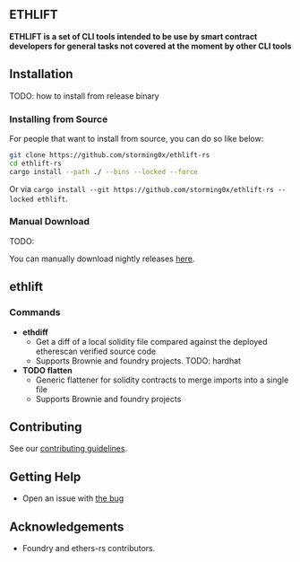 ## ETHLIFT

**ETHLIFT is a set of CLI tools intended to be use by smart contract developers for general tasks not covered at the moment by other CLI tools**

## Installation

TODO: how to install from release binary

### Installing from Source

For people that want to install from source, you can do so like below:

```sh
git clone https://github.com/storming0x/ethlift-rs
cd ethlift-rs
cargo install --path ./ --bins --locked --force
```

Or via `cargo install --git https://github.com/storming0x/ethlift-rs --locked ethlift`.

### Manual Download

TODO:

You can manually download nightly releases [here](https://github.com/storming0x/ethlift-rs/releases).

## ethlift

### Commands

- **ethdiff**
  - Get a diff of a local solidity file compared against the deployed etherescan verified source code
  - Supports Brownie and foundry projects. TODO: hardhat
- **TODO flatten** 
  - Generic flattener for solidity contracts to merge imports into a single file
  - Supports Brownie and foundry projects

## Contributing

See our [contributing guidelines](./CONTRIBUTING.md).

## Getting Help

- Open an issue with [the bug](https://github.com/storming0x/ethlift-rs/issues/new)

## Acknowledgements

- Foundry and ethers-rs contributors.
